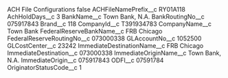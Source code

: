 <?xml version="1.0" encoding="UTF-8"?>
<CustomMetadata xmlns="http://soap.sforce.com/2006/04/metadata" xmlns:xsi="http://www.w3.org/2001/XMLSchema-instance" xmlns:xsd="http://www.w3.org/2001/XMLSchema">
    <label>ACH File Configurations</label>
    <protected>false</protected>
    <values>
        <field>ACHFileNamePrefix__c</field>
        <value xsi:type="xsd:string">RY01A118</value>
    </values>
    <values>
        <field>AchHoldDays__c</field>
        <value xsi:type="xsd:string">3</value>
    </values>
    <values>
        <field>BankName__c</field>
        <value xsi:type="xsd:string">Town Bank, N.A.</value>
    </values>
    <values>
        <field>BankRoutingNo__c</field>
        <value xsi:type="xsd:string">075917843</value>
    </values>
    <values>
        <field>Brand__c</field>
        <value xsi:type="xsd:string">118</value>
    </values>
    <values>
        <field>CompanyId__c</field>
        <value xsi:type="xsd:string">T391934783</value>
    </values>
    <values>
        <field>CompanyName__c</field>
        <value xsi:type="xsd:string">Town Bank</value>
    </values>
    <values>
        <field>FederalReserveBankName__c</field>
        <value xsi:type="xsd:string">FRB Chicago</value>
    </values>
    <values>
        <field>FederalReserveRoutingNo__c</field>
        <value xsi:type="xsd:string">073000338</value>
    </values>
    <values>
        <field>GLAccountNo__c</field>
        <value xsi:type="xsd:string">1052500</value>
    </values>
    <values>
        <field>GLCostCenter__c</field>
        <value xsi:type="xsd:string">23242</value>
    </values>
    <values>
        <field>ImmediateDestinationName__c</field>
        <value xsi:type="xsd:string">FRB Chicago</value>
    </values>
    <values>
        <field>ImmediateDestination__c</field>
        <value xsi:type="xsd:string">073000338</value>
    </values>
    <values>
        <field>ImmediateOriginName__c</field>
        <value xsi:type="xsd:string">Town Bank, N.A.</value>
    </values>
    <values>
        <field>ImmediateOrigin__c</field>
        <value xsi:type="xsd:string">075917843</value>
    </values>
    <values>
        <field>ODFI__c</field>
        <value xsi:type="xsd:string">07591784</value>
    </values>
    <values>
        <field>OriginatorStatusCode__c</field>
        <value xsi:type="xsd:string">1</value>
    </values>
</CustomMetadata>
